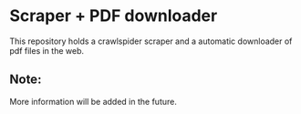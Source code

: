 # Scraper + PDF downloader
This repository holds a crawlspider scraper and a automatic downloader of pdf files in the web.   

## Note:
More information will be added in the future.
